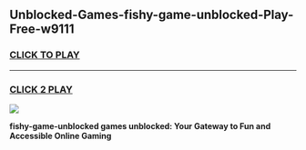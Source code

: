 
## Unblocked-Games-fishy-game-unblocked-Play-Free-w9111
<h3>
<a href="https://premium76.site?title=fishy-game-unblocked&ref=10A">CLICK TO PLAY</a></h3>
<hr>

<h3>
<a href="https://premium76.site?title=fishy-game-unblocked&ref=10A">CLICK 2 PLAY</a>
  
</h3>

<a href="https://premium76.site?title=fishy-game-unblocked&ref=10A"><img src="https://clearcache.store/games.png"></a>


**fishy-game-unblocked games unblocked: Your Gateway to Fun and Accessible Online Gaming**
